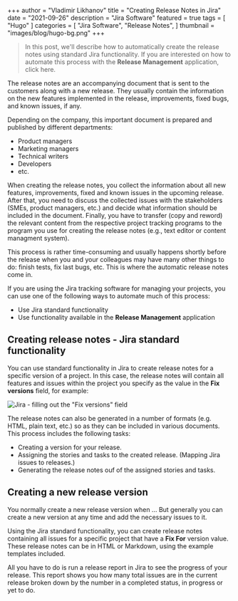 +++
author = "Vladimir Likhanov"
title = "Creating Release Notes in Jira"
date = "2021-09-26"
description = "Jira Software"
featured = true
tags = [
    "Hugo"
]
categories = [
    "Jira Software",
    "Release Notes",
]
thumbnail = "images/blog/hugo-bg.png"
+++

> In this post, we'll describe how to automatically create the release notes using standard Jira functionality.
If you are interested on how to automate this process with the **Release Management** application, click here.

The release notes are an accompanying document that is sent to the customers along with a new release.
They usually contain the information on the new features implemented in the release, improvements, fixed bugs,
and known issues, if any.

Depending on the company, this important document is prepared and published by different departments:

* Product managers
* Marketing managers
* Technical writers
* Developers
* etc.

When creating the release notes, you collect the information about all new features, improvements, fixed and
known issues in the upcoming release. After that, you need to discuss the collected issues with the
stakeholders (SMEs, product managers, etc.) and decide what information should be included in the document.
Finally, you have to transfer (copy and reword) the relevant content from the respective project tracking programs
to the program you use for creating the release notes (e.g., text editor or content managment system).

This process is rather time-consuming and usually happens shortly before the release when you and your
colleagues may have many other things to do: finish tests, fix last bugs, etc. This is where the automatic
release notes come in.

If you are using the Jira tracking software for managing your projects, you can use one of the following ways
to automate much of this process:

* Use Jira standard functionality
* Use functionality available in the **Release Management** application

## Creating release notes - Jira standard functionality

You can use standard functionality in Jira to create release notes for a specific version of a project. In this case,
the release notes will contain all features and issues within the project you specify as the value in the
**Fix versions** field, for example:

![Jira - filling out the "Fix versions" field](/images/blog/jira-fix-versions-field.png)

The release notes can also be generated in a number of formats (e.g. HTML, plain text, etc.) so as they can be included in various documents.
This process includes the following tasks:

* Creating a version for your release.
* Assigning the stories and tasks to the created release. (Mapping Jira issues to releases.)
* Generating the release notes ouf of the assigned stories and tasks.

## Creating a new release version

You normally create a new release version when ... But generally you can create a new version at any time and
add the necessary issues to it.

Using the Jira standard functionality, you can create release notes containing all issues for a specific
project that have a **Fix For** version value. These release notes can be in HTML or Markdown, using the
example templates included.

All you have to do is run a release report in Jira to see the progress of your release. This report shows
you how many total issues are in the current release broken down by the number in a completed status, in
progress or yet to do.

